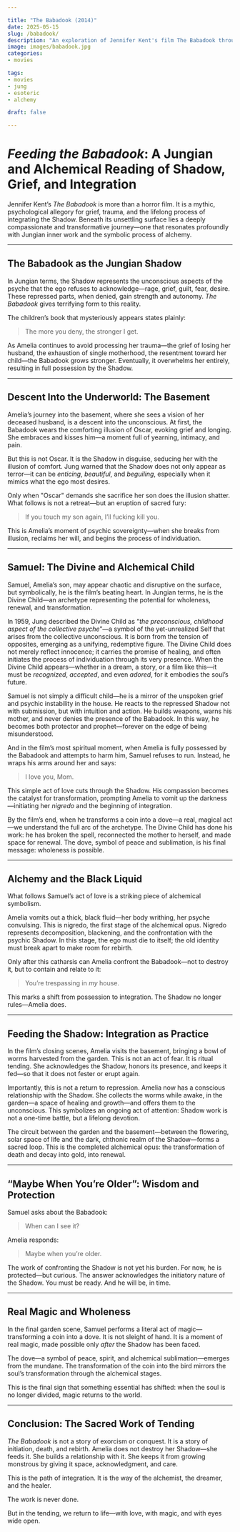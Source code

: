 ```yaml
---

title: "The Babadook (2014)"
date: 2025-05-15
slug: /babadook/
description: "An exploration of Jennifer Kent's film The Babadook through the lens of Jungian psychology and alchemical symbolism."
image: images/babadook.jpg
categories:
- movies

tags:
- movies
- jung
- esoteric
- alchemy

draft: false

---
```


# *Feeding the Babadook*: A Jungian and Alchemical Reading of Shadow, Grief, and Integration

Jennifer Kent’s *The Babadook* is more than a horror film. It is a mythic, psychological allegory for grief, trauma, and the lifelong process of integrating the Shadow. Beneath its unsettling surface lies a deeply compassionate and transformative journey—one that resonates profoundly with Jungian inner work and the symbolic process of alchemy.

---

## The Babadook as the Jungian Shadow

In Jungian terms, the Shadow represents the unconscious aspects of the psyche that the ego refuses to acknowledge—rage, grief, guilt, fear, desire. These repressed parts, when denied, gain strength and autonomy. *The Babadook* gives terrifying form to this reality.

The children’s book that mysteriously appears states plainly:

> The more you deny, the stronger I get.

As Amelia continues to avoid processing her trauma—the grief of losing her husband, the exhaustion of single motherhood, the resentment toward her child—the Babadook grows stronger. Eventually, it overwhelms her entirely, resulting in full possession by the Shadow.

---

## Descent Into the Underworld: The Basement

Amelia’s journey into the basement, where she sees a vision of her deceased husband, is a descent into the unconscious. At first, the Babadook wears the comforting illusion of Oscar, evoking grief and longing. She embraces and kisses him—a moment full of yearning, intimacy, and pain.

But this is not Oscar. It is the Shadow in disguise, seducing her with the illusion of comfort. Jung warned that the Shadow does not only appear as terror—it can be *enticing*, *beautiful*, and *beguiling*, especially when it mimics what the ego most desires.

Only when "Oscar" demands she sacrifice her son does the illusion shatter. What follows is not a retreat—but an eruption of sacred fury:

> If you touch my son again, I’ll fucking kill you.

This is Amelia’s moment of psychic sovereignty—when she breaks from illusion, reclaims her will, and begins the process of individuation.

---

## Samuel: The Divine and Alchemical Child

Samuel, Amelia’s son, may appear chaotic and disruptive on the surface, but symbolically, he is the film’s beating heart. In Jungian terms, he is the Divine Child—an archetype representing the potential for wholeness, renewal, and transformation.

In 1959, Jung described the Divine Child as “*the preconscious, childhood aspect of the collective psyche*”—a symbol of the yet-unrealized Self that arises from the collective unconscious. It is born from the tension of opposites, emerging as a unifying, redemptive figure. The Divine Child does not merely reflect innocence; it carries the promise of healing, and often initiates the process of individuation through its very presence. When the Divine Child appears—whether in a dream, a story, or a film like this—it must be *recognized*, *accepted*, and even *adored*, for it embodies the soul’s future.

Samuel is not simply a difficult child—he is a mirror of the unspoken grief and psychic instability in the house. He reacts to the repressed Shadow not with submission, but with intuition and action. He builds weapons, warns his mother, and never denies the presence of the Babadook. In this way, he becomes both protector and prophet—forever on the edge of being misunderstood.

And in the film’s most spiritual moment, when Amelia is fully possessed by the Babadook and attempts to harm him, Samuel refuses to run. Instead, he wraps his arms around her and says:

> I love you, Mom.

This simple act of love cuts through the Shadow. His compassion becomes the catalyst for transformation, prompting Amelia to vomit up the darkness—initiating her *nigredo* and the beginning of integration.

By the film’s end, when he transforms a coin into a dove—a real, magical act—we understand the full arc of the archetype. The Divine Child has done his work: he has broken the spell, reconnected the mother to herself, and made space for renewal. The dove, symbol of peace and sublimation, is his final message: wholeness is possible.

---

## Alchemy and the Black Liquid

What follows Samuel’s act of love is a striking piece of alchemical symbolism.

Amelia vomits out a thick, black fluid—her body writhing, her psyche convulsing. This is nigredo, the first stage of the alchemical opus. Nigredo represents decomposition, blackening, and the confrontation with the psychic Shadow. In this stage, the ego must die to itself; the old identity must break apart to make room for rebirth.

Only after this catharsis can Amelia confront the Babadook—not to destroy it, but to contain and relate to it:

> You’re trespassing in *my* house.

This marks a shift from possession to integration. The Shadow no longer rules—Amelia does.

---

## Feeding the Shadow: Integration as Practice

In the film’s closing scenes, Amelia visits the basement, bringing a bowl of worms harvested from the garden. This is not an act of fear. It is ritual tending. She acknowledges the Shadow, honors its presence, and keeps it fed—so that it does not fester or erupt again.

Importantly, this is not a return to repression. Amelia now has a conscious relationship with the Shadow. She collects the worms while awake, in the garden—a space of healing and growth—and offers them to the unconscious. This symbolizes an ongoing act of attention: Shadow work is not a one-time battle, but a lifelong devotion.

The circuit between the garden and the basement—between the flowering, solar space of life and the dark, chthonic realm of the Shadow—forms a sacred loop. This is the completed alchemical opus: the transformation of death and decay into gold, into renewal.

---

## “Maybe When You’re Older”: Wisdom and Protection

Samuel asks about the Babadook:

> When can I see it?

Amelia responds:

> Maybe when you’re older.

The work of confronting the Shadow is not yet his burden. For now, he is protected—but curious. The answer acknowledges the initiatory nature of the Shadow. You must be ready. And he will be, in time.

---

## Real Magic and Wholeness

In the final garden scene, Samuel performs a literal act of magic—transforming a coin into a dove. It is not sleight of hand. It is a moment of real magic, made possible only *after* the Shadow has been faced.

The dove—a symbol of peace, spirit, and alchemical sublimation—emerges from the mundane. The transformation of the coin into the bird mirrors the soul’s transformation through the alchemical stages. 

This is the final sign that something essential has shifted: when the soul is no longer divided, magic returns to the world.

---

## Conclusion: The Sacred Work of Tending

*The Babadook* is not a story of exorcism or conquest. It is a story of initiation, death, and rebirth. Amelia does not destroy her Shadow—she feeds it. She builds a relationship with it. She keeps it from growing monstrous by giving it space, acknowledgment, and care.

This is the path of integration. It is the way of the alchemist, the dreamer, and the healer.

The work is never done.

But in the tending, we return to life—with love, with magic, and with eyes wide open.

